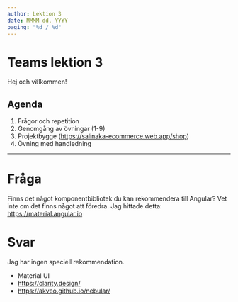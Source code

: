 ```yaml
---
author: Lektion 3
date: MMMM dd, YYYY
paging: "%d / %d"
---
```


# Teams lektion 3

Hej och välkommen!

## Agenda

1. Frågor och repetition
2. Genomgång av övningar (1-9)
3. Projektbygge (<https://salinaka-ecommerce.web.app/shop>)
4. Övning med handledning

---

# Fråga

Finns det något komponentbibliotek du kan rekommendera till Angular? Vet inte om det finns något att föredra. Jag hittade detta: <https://material.angular.io>

# Svar

Jag har ingen speciell rekommendation.

- Material UI
- <https://clarity.design/>
- <https://akveo.github.io/nebular/>
